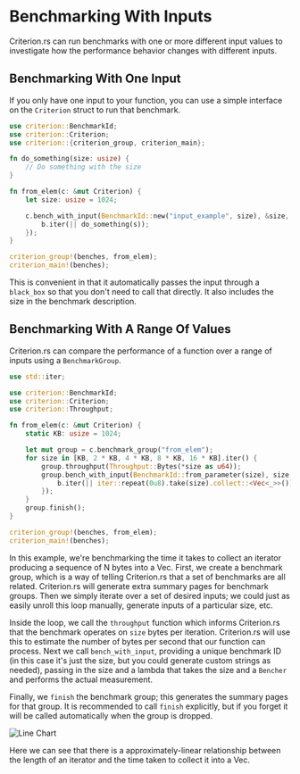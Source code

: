 # Benchmarking With Inputs

Criterion.rs can run benchmarks with one or more different input values to investigate how the
performance behavior changes with different inputs.

## Benchmarking With One Input

If you only have one input to your function, you can use a simple interface on the `Criterion` struct
to run that benchmark.

```rust
use criterion::BenchmarkId;
use criterion::Criterion;
use criterion::{criterion_group, criterion_main};

fn do_something(size: usize) {
    // Do something with the size
}

fn from_elem(c: &mut Criterion) {
    let size: usize = 1024;

    c.bench_with_input(BenchmarkId::new("input_example", size), &size, |b, &s| {
        b.iter(|| do_something(s));
    });
}

criterion_group!(benches, from_elem);
criterion_main!(benches);
```

This is convenient in that it automatically passes the input through a `black_box` so that you don't
need to call that directly. It also includes the size in the benchmark description.

## Benchmarking With A Range Of Values

Criterion.rs can compare the performance of a function over a range of inputs using a 
`BenchmarkGroup`.

```rust
use std::iter;

use criterion::BenchmarkId;
use criterion::Criterion;
use criterion::Throughput;

fn from_elem(c: &mut Criterion) {
    static KB: usize = 1024;

    let mut group = c.benchmark_group("from_elem");
    for size in [KB, 2 * KB, 4 * KB, 8 * KB, 16 * KB].iter() {
        group.throughput(Throughput::Bytes(*size as u64));
        group.bench_with_input(BenchmarkId::from_parameter(size), size, |b, &size| {
            b.iter(|| iter::repeat(0u8).take(size).collect::<Vec<_>>());
        });
    }
    group.finish();
}

criterion_group!(benches, from_elem);
criterion_main!(benches);
```

In this example, we're benchmarking the time it takes to collect an iterator producing a sequence of
N bytes into a Vec. First, we create a benchmark group, which is a way of telling Criterion.rs that
a set of benchmarks are all related. Criterion.rs will generate extra summary pages for benchmark
groups. Then we simply iterate over a set of desired inputs; we could just as easily unroll this
loop manually, generate inputs of a particular size, etc.

Inside the loop, we call the `throughput` function which informs Criterion.rs that the benchmark
operates on `size` bytes per iteration. Criterion.rs will use this to estimate the number of bytes
per second that our function can process. Next we call `bench_with_input`, providing a unique
benchmark ID (in this case it's just the size, but you could generate custom strings as needed),
passing in the size and a lambda that takes the size and a `Bencher` and performs the actual
measurement.

Finally, we `finish` the benchmark group; this generates the summary pages for that group. It is
recommended to call `finish` explicitly, but if you forget it will be called automatically when the
group is dropped.

![Line Chart](./line.svg)

Here we can see that there is a approximately-linear relationship between the length of an iterator and the time taken to collect it into a Vec.
